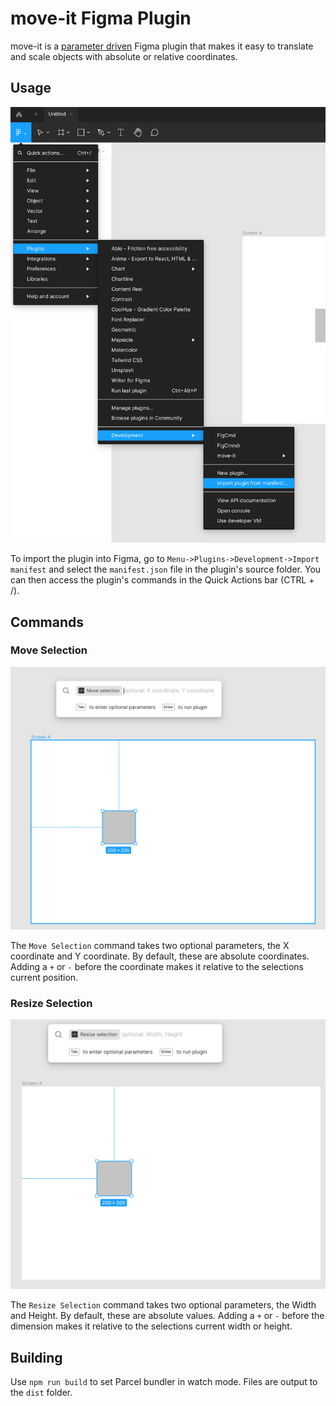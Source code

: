 # move-it Figma Plugin

move-it is a [parameter driven](https://www.figma.com/plugin-docs/plugin-parameters/) Figma plugin that makes it easy to translate and scale objects with absolute or relative coordinates.

## Usage

![The Figma import plugin menu option](screenshots/import.png)

To import the plugin into Figma, go to `Menu->Plugins->Development->Import manifest` and select the `manifest.json` file in the plugin's source folder. You can then access the plugin's commands in the Quick Actions bar (CTRL + /).

## Commands

### Move Selection

![Figma interface showing the move command](screenshots/move.png)

The `Move Selection` command takes two optional parameters, the X coordinate and Y coordinate. By default, these are absolute coordinates. Adding a `+` or `-` before the coordinate makes it relative to the selections current position.

### Resize Selection

![Figma interface showing the resize command](screenshots/resize.png)

The `Resize Selection` command takes two optional parameters, the Width and Height. By default, these are absolute values. Adding a `+` or `-` before the dimension makes it relative to the selections current width or height.

## Building

Use `npm run build` to set Parcel bundler in watch mode. Files are output to the `dist` folder.
